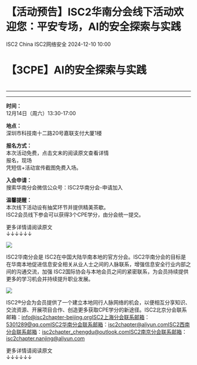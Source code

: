 #  【活动预告】ISC2华南分会线下活动欢迎您：平安专场，AI的安全探索与实践   
ISC2 China  ISC2网络安全   2024-12-10 10:00  
  
# 【3CPE】AI的安全探索与实践  
#   
#   
  
****  
****  
**时间：**  
12月14日（周六）13:30-17:00  
  
**地点：**  
深圳市科技南十二路20号嘉联支付大厦1楼  
  
**报名方式：**  
本次活动免费，点击文末的阅读原文查看详情  
报名，现场  
凭短信+活动宣传截图免费入场。  
  
**入会申请：**  
搜索华南分会微信公众号：ISC2华南分会-申请加入  
  
**温馨提醒：**  
本次线下活动设有抽奖环节并提供精美茶歇。  
ISC2会员线下参会可以获得3个CPE学分，由分会统一提交。  
  
更多详情请阅读原文  
↓↓↓↓↓↓  
  
![](https://mmbiz.qpic.cn/mmbiz_png/zNGwkcqFvaobxwsfHCmYRykiaavxCT9155SfEk5jUFh37JBiaDtgicicxaULGibrGuslZLvBRticLxAOBaBD5SzGOphA/640?wx_fmt=other&from=appmsg&tp=webp&wxfrom=5&wx_lazy=1&wx_co=1 "")  
  
ISC2华南分会是 ISC2在中国大陆华南本地的官方分会。ISC2华南分会的目标是在华南本地促进信息安全相关从业人士之间的人脉联系，增强信息安全行业内部之间的沟通交流，加强 ISC2国际协会与本地会员之间的紧密联系，为会员持续提供更多的学习机会并持续提升职业发展。  
  
![](https://mmbiz.qpic.cn/sz_mmbiz_jpg/KhiaYG4X2vumtxLovVTyBJt4xoQcDVhr6cibUehJWKAhj7pDwhW79ncIZ8lvbUn6fdd3rD4l6kcahnezG5CichaibA/640?wx_fmt=other&wxfrom=5&wx_lazy=1&wx_co=1&tp=webp "")  
  
ISC2®分会为会员提供了一个建立本地同行人脉网络的机会，以便相互分享知识、交流资源、开展项目合作、创造更多获取CPE学分的新途径。ISC2北京分会联系邮箱：info@isc2chapter-beijing.orgISC2上海分会联系邮箱：5301289@qq.comISC2华南分会联系邮箱：isc2chapter@aliyun.comISC2西南分会联系邮箱：isc2chapter_chengdu@outlook.comISC2南京分会联系邮箱：isc2chapter.nanjing@aliyun.com  
  
更多详情请阅读原文  
↓↓↓↓↓↓  
  
